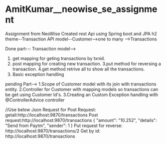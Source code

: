 # AmitKumar__neowise_se_assignment
Assignment from NeoWise
Created rest Api using Spring boot and JPA h2
theme--Transaction API
model--Customer-->one to many -->Transactions

Done part--: 
Transaction model-->
1. get mapping for geting transactions by txnid.
2. post mapping for creating new transaction.
3.put method for reversing a transaction.
4.get method retrive all to show all the transactions.
5. Basic exception handling

pending Part-->
1.Scope of Customer model with its join with transactions entity.
2.Controller for Customer with mapping models so transactions can be get using Customer Id's.
3.Creating an Custom Exception handling with @ControllerAdvice controller



//Use below Json Request for Post Request:
getall:http://localhost:9870/transactions
Post request:http://localhost:9870/transactions
{
    "amount": "10.252",
    "details": "Send from Paytm",
    "sender": 1
}
Put request for reverse: http://localhost:9870/transactions/2
Get by id: http://localhost:9870/transactions


